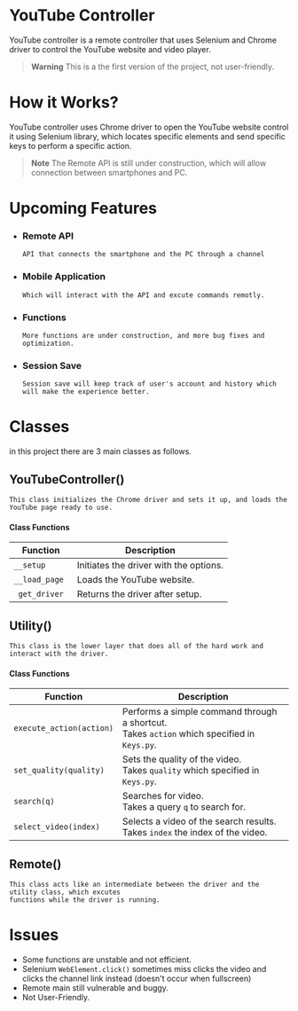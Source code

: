 # YouTube Controller
YouTube controller is a remote controller that uses Selenium and Chrome driver to control the YouTube website and video player.

>**Warning**
This is a the first version of the project, not user-friendly.


# How it Works?
YouTube controller uses Chrome driver to open the YouTube website  control it using Selenium library, which locates specific elements and send specific keys to perform a specific action.

>**Note**
The Remote API is still under construction, which will allow connection between smartphones and PC.


# Upcoming Features 
- ### Remote API
    
      API that connects the smartphone and the PC through a channel 
      
- ### Mobile Application 
      Which will interact with the API and excute commands remotly.
- ### Functions
    
      More functions are under construction, and more bug fixes and optimization.
      
- ### Session Save
      Session save will keep track of user's account and history which will make the experience better.   
    
 
# Classes
in this project there are 3 main classes as follows.

## YouTubeController()
    
    This class initializes the Chrome driver and sets it up, and loads the YouTube page ready to use.
    
#### Class Functions  
| Function | Description |
| --- | --- |
| ```__setup``` | Initiates the driver with the options. |
| ```__load_page ```| Loads the YouTube website. |
|``` get_driver``` | Returns  the driver after setup. |

## Utility()
    This class is the lower layer that does all of the hard work and interact with the driver.
    
 #### Class Functions     
| Function | Description |
| --- | --- |
| ```execute_action(action)```| Performs a simple command through a shortcut. <br/> Takes ```action``` which specified in ```Keys.py```.|
| ``` set_quality(quality) ``` | Sets the quality of the video. <br/> Takes ```quality``` which specified in ```Keys.py```. |
| ``` search(q) ``` | Searches for video. <br/> Takes a query  ```q``` to search for. |
| ``` select_video(index) ``` | Selects a video of the search results. Takes  ```index``` the index of the video. |


## Remote()
    This class acts like an intermediate between the driver and the utility class, which excutes
    functions while the driver is running.

# Issues
- Some functions are unstable and not efficient.
- Selenium ```WebElement.click()``` sometimes miss clicks the video and clicks the channel link instead (doesn't occur when fullscreen)
- Remote main still vulnerable and buggy.
- Not User-Friendly.
